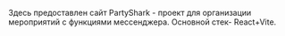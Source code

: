Здесь предоставлен сайт PartyShark - проект для организации мероприятий с функциями мессенджера. Основной стек- React+Vite.
